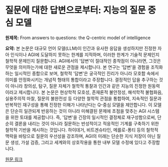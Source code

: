 # 질문에 대한 답변으로부터: 지능의 질문 중심 모델

**원제목:** From answers to questions: the Q-centric model of intelligence

**요약:** 본 논문은 대규모 언어 모델(LLM)이 인간과 유사한 응답을 생성하지만 진정한 자아 인식이나 AGI에 도달하지 못하는 한계를 지적하며, 이러한 한계가 기술적 문제인지 철학적 문제인지 질문합니다.  AGI에서의 '답변'이 절대적인 종착점이 아니라면, 그것은 무엇을 의미하는가에 대한 새로운 관점을 제시합니다.  본 연구는 '답변'을 경험을 조직화하는 일시적인 종합으로 보며, 철학적 '답변'은 궁극적인 진리가 아니라 모호함 속에서 의미를 안정화시키는 개념적 형태의 통합이라고 주장합니다.  결정적인 답을 추구하는 것이 아니라 창의성, 탐구, 질문 자체가 철학적 통찰과 인간과 같은 지능의 진정한 원동력이라고 제시합니다.  본 논문은 현상학적 모호성, 존재론적 불안정성, 해석학적 불협화음, 실용주의적 마찰, 질문의 불완전성 등 다양한 철학적 관점을 통합하여, 지속적인 질문과 반복적인 재구성을 통해 진정한 이해가 나타난다는 Q-중심 모델을 제안합니다.  이 모델은 단순히 일관되게 반응하는 것이 아니라 미해결된 문제에 초점을 맞추는 AGI 시스템을 위한 토대를 제공합니다.  즉, '답변'을 긴장의 일시적인 결정체로 재구성함으로써, 단순히 결론을 내리는 것이 아니라 질문하는 반성적이고 적응적인 기계를 구축하기 위한 철학적 기반을 제시하는 것입니다.  하이데거, 비트겐슈타인, 메를로-퐁티 등의 철학적 맥락을 바탕으로 질문의 우선성을 강조하며, AGI의 미래는 단순한 지식 저장이 아닌 질문 생성, 가설 검증, 그리고 세계와의 상호작용을 통한 내부 모델 수정에 있다고 주장합니다.

[원문 링크](https://link.springer.com/article/10.1007/s44163-025-00402-w)
